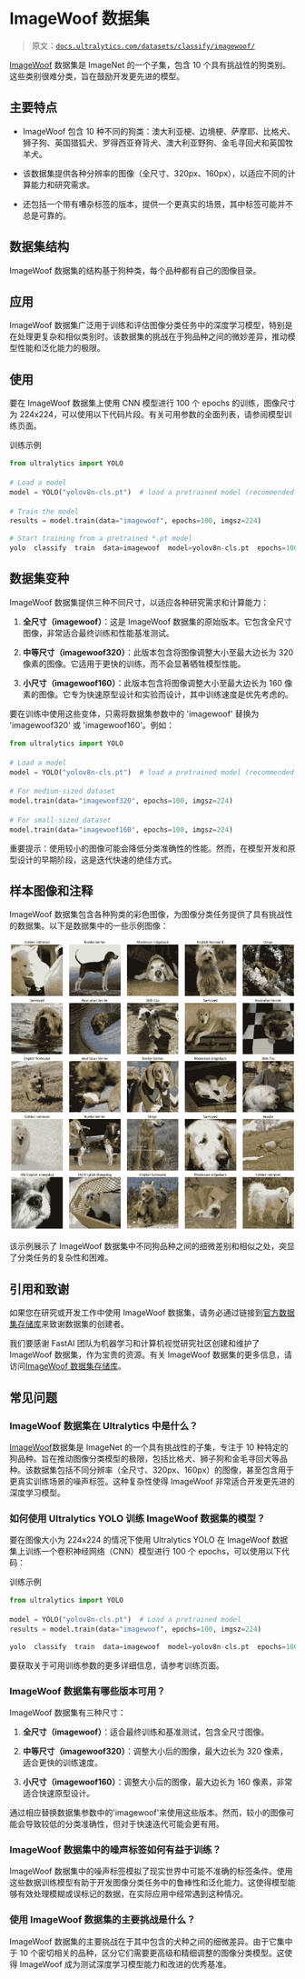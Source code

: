 # ImageWoof 数据集

> 原文：[`docs.ultralytics.com/datasets/classify/imagewoof/`](https://docs.ultralytics.com/datasets/classify/imagewoof/)

[ImageWoof](https://github.com/fastai/imagenette) 数据集是 ImageNet 的一个子集，包含 10 个具有挑战性的狗类别。这些类别很难分类，旨在鼓励开发更先进的模型。

## 主要特点

+   ImageWoof 包含 10 种不同的狗类：澳大利亚梗、边境梗、萨摩耶、比格犬、狮子狗、英国猎狐犬、罗得西亚脊背犬、澳大利亚野狗、金毛寻回犬和英国牧羊犬。

+   该数据集提供各种分辨率的图像（全尺寸、320px、160px），以适应不同的计算能力和研究需求。

+   还包括一个带有嘈杂标签的版本，提供一个更真实的场景，其中标签可能并不总是可靠的。

## 数据集结构

ImageWoof 数据集的结构基于狗种类，每个品种都有自己的图像目录。

## 应用

ImageWoof 数据集广泛用于训练和评估图像分类任务中的深度学习模型，特别是在处理更复杂和相似类别时。该数据集的挑战在于狗品种之间的微妙差异，推动模型性能和泛化能力的极限。

## 使用

要在 ImageWoof 数据集上使用 CNN 模型进行 100 个 epochs 的训练，图像尺寸为 224x224，可以使用以下代码片段。有关可用参数的全面列表，请参阅模型训练页面。

训练示例

```py
from ultralytics import YOLO

# Load a model
model = YOLO("yolov8n-cls.pt")  # load a pretrained model (recommended for training)

# Train the model
results = model.train(data="imagewoof", epochs=100, imgsz=224) 
```

```py
# Start training from a pretrained *.pt model
yolo  classify  train  data=imagewoof  model=yolov8n-cls.pt  epochs=100  imgsz=224 
```

## 数据集变种

ImageWoof 数据集提供三种不同尺寸，以适应各种研究需求和计算能力：

1.  **全尺寸（imagewoof）**：这是 ImageWoof 数据集的原始版本。它包含全尺寸图像，非常适合最终训练和性能基准测试。

1.  **中等尺寸（imagewoof320）**：此版本包含将图像调整大小至最大边长为 320 像素的图像。它适用于更快的训练，而不会显著牺牲模型性能。

1.  **小尺寸（imagewoof160）**：此版本包含将图像调整大小至最大边长为 160 像素的图像。它专为快速原型设计和实验而设计，其中训练速度是优先考虑的。

要在训练中使用这些变体，只需将数据集参数中的 'imagewoof' 替换为 'imagewoof320' 或 'imagewoof160'。例如：

```py
from ultralytics import YOLO

# Load a model
model = YOLO("yolov8n-cls.pt")  # load a pretrained model (recommended for training)

# For medium-sized dataset
model.train(data="imagewoof320", epochs=100, imgsz=224)

# For small-sized dataset
model.train(data="imagewoof160", epochs=100, imgsz=224) 
```

重要提示：使用较小的图像可能会降低分类准确性的性能。然而，在模型开发和原型设计的早期阶段，这是迭代快速的绝佳方式。

## 样本图像和注释

ImageWoof 数据集包含各种狗类的彩色图像，为图像分类任务提供了具有挑战性的数据集。以下是数据集中的一些示例图像：

![数据集示例图像](img/1f6ad852fbcceba5944fb7a661b7bd62.png)

该示例展示了 ImageWoof 数据集中不同狗品种之间的细微差别和相似之处，突显了分类任务的复杂性和困难。

## 引用和致谢

如果您在研究或开发工作中使用 ImageWoof 数据集，请务必通过链接到[官方数据集存储库](https://github.com/fastai/imagenette)来致谢数据集的创建者。

我们要感谢 FastAI 团队为机器学习和计算机视觉研究社区创建和维护了 ImageWoof 数据集，作为宝贵的资源。有关 ImageWoof 数据集的更多信息，请访问[ImageWoof 数据集存储库](https://github.com/fastai/imagenette)。

## 常见问题

### ImageWoof 数据集在 Ultralytics 中是什么？

[ImageWoof](https://github.com/fastai/imagenette)数据集是 ImageNet 的一个具有挑战性的子集，专注于 10 种特定的狗品种。旨在推动图像分类模型的极限，包括比格犬、狮子狗和金毛寻回犬等品种。该数据集包括不同分辨率（全尺寸、320px、160px）的图像，甚至包含用于更真实训练场景的噪声标签。这种复杂性使得 ImageWoof 非常适合开发更先进的深度学习模型。

### 如何使用 Ultralytics YOLO 训练 ImageWoof 数据集的模型？

要在图像大小为 224x224 的情况下使用 Ultralytics YOLO 在 ImageWoof 数据集上训练一个卷积神经网络（CNN）模型进行 100 个 epochs，可以使用以下代码：

训练示例

```py
from ultralytics import YOLO

model = YOLO("yolov8n-cls.pt")  # Load a pretrained model
results = model.train(data="imagewoof", epochs=100, imgsz=224) 
```

```py
yolo  classify  train  data=imagewoof  model=yolov8n-cls.pt  epochs=100  imgsz=224 
```

要获取关于可用训练参数的更多详细信息，请参考训练页面。

### ImageWoof 数据集有哪些版本可用？

ImageWoof 数据集有三种尺寸：

1.  **全尺寸（imagewoof）**：适合最终训练和基准测试，包含全尺寸图像。

1.  **中等尺寸（imagewoof320）**：调整大小后的图像，最大边长为 320 像素，适合更快的训练速度。

1.  **小尺寸（imagewoof160）**：调整大小后的图像，最大边长为 160 像素，非常适合快速原型设计。

通过相应替换数据集参数中的'imagewoof'来使用这些版本。然而，较小的图像可能会导致较低的分类准确性，但对于快速迭代可能会更有用。

### ImageWoof 数据集中的噪声标签如何有益于训练？

ImageWoof 数据集中的噪声标签模拟了现实世界中可能不准确的标签条件。使用这些数据训练模型有助于开发图像分类任务中的鲁棒性和泛化能力。这使得模型能够有效处理模糊或误标记的数据，在实际应用中经常遇到这种情况。

### 使用 ImageWoof 数据集的主要挑战是什么？

ImageWoof 数据集的主要挑战在于其中包含的犬种之间的细微差异。由于它集中于 10 个密切相关的品种，区分它们需要更高级和精细调整的图像分类模型。这使得 ImageWoof 成为测试深度学习模型能力和改进的优秀基准。
